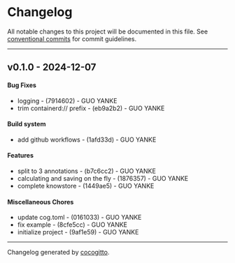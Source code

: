 # Changelog
All notable changes to this project will be documented in this file. See [conventional commits](https://www.conventionalcommits.org/) for commit guidelines.

- - -
## v0.1.0 - 2024-12-07
#### Bug Fixes
- logging - (7914602) - GUO YANKE
- trim containerd:// prefix - (eb9a2b2) - GUO YANKE
#### Build system
- add github workflows - (1afd33d) - GUO YANKE
#### Features
- split to 3 annotations - (b7c6cc2) - GUO YANKE
- calculating and saving on the fly - (1876357) - GUO YANKE
- complete knowstore - (1449ae5) - GUO YANKE
#### Miscellaneous Chores
- update cog.toml - (0161033) - GUO YANKE
- fix example - (8cfe5cc) - GUO YANKE
- initialize project - (9af1e59) - GUO YANKE

- - -

Changelog generated by [cocogitto](https://github.com/cocogitto/cocogitto).